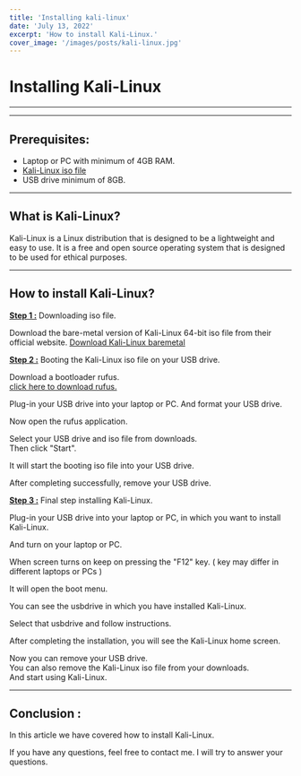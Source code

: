 ```yaml
---
title: 'Installing kali-linux'
date: 'July 13, 2022'
excerpt: 'How to install Kali-Linux.'
cover_image: '/images/posts/kali-linux.jpg'
---
```


# Installing Kali-Linux
___
___

## Prerequisites:

* Laptop or PC with minimum of 4GB RAM.
* [Kali-Linux iso file](https://www.kali.org/)
* USB drive minimum of 8GB.

___

## What is Kali-Linux?
Kali-Linux is a Linux distribution that is designed to be a lightweight and easy to use.
It is a free and open source operating system that is designed to be used for ethical purposes.

___

## How to install Kali-Linux?

<u>**Step 1 :**</u> Downloading iso file.
    
Download the bare-metal version of Kali-Linux 64-bit iso file from their official website.
<u> [Download Kali-Linux baremetal](https://www.kali.org/get-kali/#kali-bare-metal) </u>

<u>**Step 2 :**</u> Booting the Kali-Linux iso file on your USB drive.

Download a bootloader rufus.<br/>
[click here to download rufus.](https://rufus.ie/en/)

Plug-in your USB drive into your laptop or PC. And format your USB drive.

Now open the rufus application.

Select your USB drive and iso file from downloads.<br/>
Then click "Start".

It will start the booting iso file into your USB drive.

After completing successfully, remove your USB drive.

<u>**Step 3 :**</u> Final step installing Kali-Linux.

Plug-in your USB drive into your laptop or PC, in which you want to install Kali-Linux.

And turn on your laptop or PC.

When screen turns on keep on pressing the "F12" key. ( key may differ in different laptops or PCs )

It will open the boot menu.

You can see the usbdrive in which you have installed Kali-Linux.

Select that usbdrive and follow instructions. 

After completing the installation, you will see the Kali-Linux home screen.

Now you can remove your USB drive.<br />
You can also remove the Kali-Linux iso file from your downloads. <br />
And start using Kali-Linux.

___

## Conclusion :

In this article we have covered how to install Kali-Linux.

If you have any questions, feel free to contact me. I will try to answer your questions.







